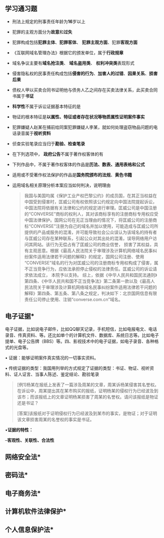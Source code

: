 ## 学习通习题

- 刑法上规定的刑事责任年龄为**16**岁以上

- 犯罪的主观方面分为**故意**和**过失**

- 犯罪构成包括**犯罪主体**、**犯罪客体**、 **犯罪主观方面**、犯罪**客观方面**

- 《互联网域名管理办法》根据它的颁发单位，属于**行政规章**

- 域名争议主要有**域名抢注类**、 **域名盗用类**、 **权利冲突类**表现形式

- 侵害隐私权的民事责任构成包括**侵害的行为**、**加害人的过错**、**因果关系**、**损害后果**

- 债权人甲以买卖合同书证明他与债务人乙之间存在买卖法律关系，此买卖合同书属于**书证**

- **科学性**不属于诉讼证据基本特征的是

- 物证的根本特征是**以属性、特征或者存在状况等物质属性证明案件事实**

- 犯罪嫌疑人赵某在捕前给同案犯罪嫌疑人李某，就如何处理盗窃物品问题的电话录音属于**视听资料**

- 侦查实验笔录应当归于**勘验、检查笔录**

- 在下列选项中， **政府公告**不属于著作权客体的有

- 下列作品中，不属于著作权客体的作品是**历法、数表、通用表格和公式**

- 适用或不受著作权法保护的作品是**国务院颁布的法规**、**黄色书籍**

- 运用域名相关原理分析本案应当如何判决，说明理由

  > ​		我国与美国均属《保护工业产权巴黎公约》的成员国，在其正当权益在中国受到侵害时，匡威公司有权依照该公约规定向中国法院提起诉讼，中国法院将依据有关法律和公约的规定进行审理。匡威公司是中国注册的“CONVERSE”商标的权利人，其对该商标享有的注册商标专用权应受中国法律保护。
  > ​		国网公司在无正当理由的情况下，将匡威公司的注册商标“CONVERSE”注册为自己的域名并加以使用，可能造成与匡威公司所提供的产品或服务的混淆，并可能导致社会公众误认为该域名的持有者与匡威公司存在某种联系，引起公众对其出处的混淆，误导网络用户访问其网站。该行为无偿占有了匡威公司的商业信誉， 损害了其权益，具有主观恶意。根据《最高人民法院关于审理涉及计算机网络域名民事纠纷案件适用法律若干问题的解释》的规定，国网公司注册、使用 “CONVERSE”域名的行为对匡威公司的注册商标专用权构成了侵害，属不正当竞争行为，应依法承担停止侵权的法律责任。匡威公司的诉讼请求依法成立， 本院予以支持。
  > ​		综上，依据《中华人民共和国民法通则》第四条、《中华人民共和国不正当竞争法》第二条第一款以及《最高人民法院关于审理涉及计算机网络域名民事纠纷案件适用法律若干问题的解释》第四条、第五条、第八条之规定，判决如下：北京国网信息有限责任公司停止使用、注销“converse.com.cn”域名。



## 电子证据*

电子证据，比如说电子邮件，比如QQ聊天记录，手机短信，比如电报电文、电话录音、传真资料、等。还比如单个的计算机文件、数据库、系统日志等。比如电子提单、电子公告牌（BBS）等。四、影视技术中的电子证据，如电子录音、各种格式的光盘等。

• 证据：能够证明案件真实情况的一切事实资料。

• 传统证据的类型：我国用列举的方式规定了证据的类型：书证、物证、视听资料、证人证言、当事人陈述、鉴定结论、勘验笔录

> [例1]杨某在报纸上发表了一篇涉及周某的文章，周某诉杨某侵害其名誉权。在诉讼中，周某提出其在某市购买的报纸，证明杨某的侵权行为已经波及到该市；而该报纸上的文章证明杨某损害了周某的名誉权。请问该报纸是物证还是书证？
>
> [答案]该报纸对于证明侵权行为已经波及到某市的事实，是物证；对于证明该文章损害周某的名誉权的事实是书证。

•**证据的特性：**

–**客观性、关联性、合法性**

## 网络安全法*



## 密码法*



## 电子商务法*



## 计算机软件法律保护*



## 个人信息保护法*

